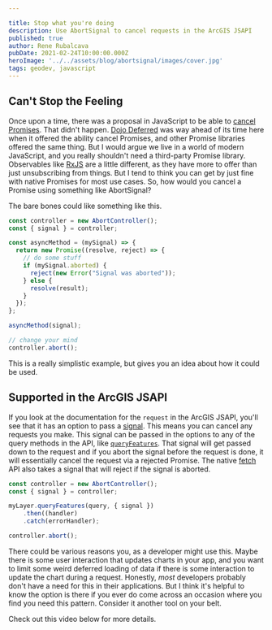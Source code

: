 ```yaml
---

title: Stop what you're doing
description: Use AbortSignal to cancel requests in the ArcGIS JSAPI
published: true
author: Rene Rubalcava
pubDate: 2021-02-24T10:00:00.000Z
heroImage: '../../assets/blog/abortsignal/images/cover.jpg'
tags: geodev, javascript
---
```


## Can't Stop the Feeling

Once upon a time, there was a proposal in JavaScript to be able to
[cancel Promises](https://github.com/tc39/proposal-cancelable-promises). That
didn't happen.
[Dojo Deferred](https://dojotoolkit.org/reference-guide/1.10/dojo/Deferred.html)
was way ahead of its time here when it offered the ability cancel Promises, and
other Promise libraries offered the same thing. But I would argue we live in a
world of modern JavaScript, and you really shouldn't need a third-party Promise
library. Observables like [RxJS](https://github.com/ReactiveX/rxjs) are a little
different, as they have more to offer than just unsubscribing from things. But I
tend to think you can get by just fine with native Promises for most use cases.
So, how would you cancel a Promise using something like AbortSignal?

The bare bones could like something like this.

```js
const controller = new AbortController();
const { signal } = controller;

const asyncMethod = (mySignal) => {
  return new Promise((resolve, reject) => {
    // do some stuff
    if (mySignal.aborted) {
      reject(new Error("Signal was aborted"));
    } else {
      resolve(result);
    }
  });
};

asyncMethod(signal);

// change your mind
controller.abort();
```

This is a really simplistic example, but gives you an idea about how it could be
used.

## Supported in the ArcGIS JSAPI

If you look at the documentation for the `request` in the ArcGIS JSAPI, you'll
see that it has an option to pass a
[signal](https://developers.arcgis.com/javascript/latest/api-reference/esri-request.html#RequestOptions).
This means you can cancel any requests you make. This signal can be passed in
the options to any of the query methods in the API, like
[`queryFeatures`](https://developers.arcgis.com/javascript/latest/api-reference/esri-layers-FeatureLayer.html#queryFeatures).
That signal will get passed down to the request and if you abort the signal
before the request is done, it will essentially cancel the request via a
rejected Promise. The native
[fetch](https://developer.mozilla.org/en-US/docs/Web/API/Fetch_API/Using_Fetch)
API also takes a signal that will reject if the signal is aborted.

```js
const controller = new AbortController();
const { signal } = controller;

myLayer.queryFeatures(query, { signal })
    .then((handler)
    .catch(errorHandler);

controller.abort();
```

There could be various reasons you, as a developer might use this. Maybe there
is some user interaction that updates charts in your app, and you want to limit
some weird deferred loading of data if there is some interaction to update the
chart during a request. Honestly, _most_ developers probably don't have a need
for this in their applications. But I think it's helpful to know the option is
there if you ever do come across an occasion where you find you need this
pattern. Consider it another tool on your belt.

Check out this video below for more details.

<lite-youtube videoid="WUwzGIzwZ38"></lite-youtube>
